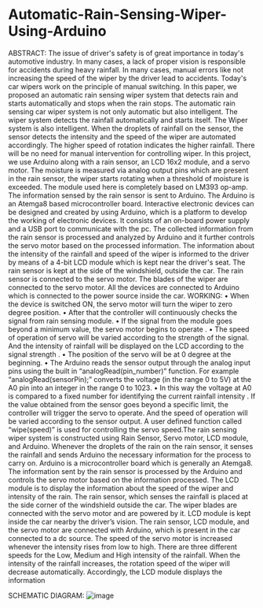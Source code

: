 # Automatic-Rain-Sensing-Wiper-Using-Arduino
ABSTRACT:
 The issue of driver's safety is of great importance in today's automotive industry. In many cases, a lack of proper vision is responsible for accidents during heavy rainfall. In many cases, manual errors like not increasing the speed of the wiper by the driver lead to accidents. Today's car wipers work on the principle of manual switching. In this paper, we proposed an automatic rain sensing wiper system that detects rain and starts automatically and stops when the rain stops. The automatic rain sensing car wiper system is not only automatic but also intelligent. The wiper system detects the rainfall automatically and starts itself. The Wiper system is also intelligent. When the droplets of rainfall on the sensor, the sensor detects the intensity and the speed of the wiper are automated accordingly. The higher speed of rotation indicates the higher rainfall. There will be no need for manual intervention for controlling wiper. In this project, we use Arduino along with a rain sensor, an LCD 16x2 module, and a servo motor. The moisture is measured via analog output pins which are present in the rain sensor, the wiper starts rotating when a threshold of moisture is exceeded. The module used here is completely based on LM393 op-amp. The information sensed by the rain sensor is sent to Arduino. The Arduino is an Atemga8 based microcontroller board. Interactive electronic devices can be designed and created by using Arduino, which is a platform to develop the working of electronic devices. It consists of an on-board power supply and a USB port to communicate with the pc. The collected information from the rain sensor is processed and analyzed by Arduino and it further controls the servo motor based on the processed information. The information about the intensity of the rainfall and speed of the wiper is informed to the driver by means of a 4-bit LCD module which is kept near the driver's seat. The rain sensor is kept at the side of the windshield, outside the car. The rain sensor is connected to the servo motor. The blades of the wiper are connected to the servo motor. All the devices are connected to Arduino which is connected to the power source inside the car.
 WORKING:
• When the device is switched ON, the servo motor will turn the wiper to zero 
degree position.
• After that the controller will continuously checks the signal from rain sensing 
module.
• If the signal from the module goes beyond a minimum value, the servo motor 
begins to operate .
• The speed of operation of servo will be varied according to the strength of the 
signal. And the intensity of rainfall will be displayed on the LCD according to 
the signal strength .
• The position of the servo will be at 0 degree at the beginning.
• The Arduino reads the sensor output through the analog input pins using the 
built in “analogRead(pin_number)” function. For example 
“analogRead(sensorPin);” converts the voltage (in the range 0 to 5V) at 
the A0 pin into an integer in the range 0 to 1023.
• In this way the voltage at A0 is compared to a fixed number for identifying the current rainfall intensity .
If the value obtained from the sensor goes beyond a specific limit, the controller will trigger the servo to operate. And the speed of operation will be varied according to the sensor output. A user defined function called “wipe(speed)” is used for controlling the servo speed.The rain sensing wiper system is constructed using Rain Sensor, Servo motor, LCD module, and Arduino. Whenever the droplets of the rain on the rain sensor, it senses the rainfall and sends Arduino the necessary information for the process to carry on. Arduino is a microcontroller board which is generally an Atemga8. The information sent by the rain sensor is processed by the Arduino and controls the servo motor based on the information processed. The LCD module is to display the information about the speed of the wiper and intensity of the rain. The rain sensor, which senses the rainfall is placed at the side corner of the windshield outside the car. The wiper blades are connected with the servo motor and are powered by it. LCD module is kept inside the car nearby the driver’s vision. The rain sensor, LCD module, and the servo motor are connected with Arduino, which is present in the car connected to a dc source. The speed of the servo motor is increased whenever the intensity rises from low to high. There are three different speeds for the Low, Medium and High intensity of the rainfall. When the intensity of the rainfall increases, the rotation speed of the wiper will decrease automatically. Accordingly, the LCD module displays the information

 SCHEMATIC DIAGRAM:
 ![image](https://user-images.githubusercontent.com/104260487/170632340-c9b3be7c-400b-48f8-8ddf-ffb5ec01ac95.png)

